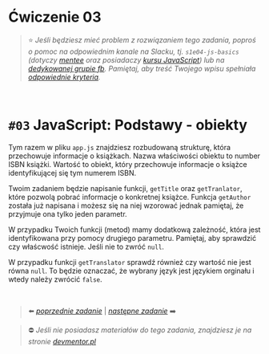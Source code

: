 # Ćwiczenie 03

> :star: *Jeśli będziesz mieć problem z rozwiązaniem tego zadania, poproś o pomoc na odpowiednim kanale na Slacku, tj. `s1e04-js-basics` (dotyczy [mentee](https://devmentor.pl/mentoring-javascript/) oraz posiadaczy [kursu JavaScript](https://devmentor.pl/p/javascript-for-beginners/)) lub na [dedykowanej grupie fb](https://www.facebook.com/groups/155234921740033). Pamiętaj, aby treść Twojego wpisu spełniała [odpowiednie kryteria](https://devmentor.pl/jak-prosic-o-pomoc/).*

&nbsp;

# `#03` JavaScript: Podstawy - obiekty

Tym razem w pliku `app.js` znajdziesz rozbudowaną strukturę, która przechowuje informacje o książkach. Nazwa właściwości obiektu to number ISBN książki. Wartość to obiekt, który przechowuje informacje o książce identyfikującej się tym numerem ISBN.

Twoim zadaniem będzie napisanie funkcji, `getTitle` oraz `getTranlator`, które pozwolą pobrać informacje o konkretnej książce. Funkcja `getAuthor` została już napisana i możesz się na niej wzorować jednak pamiętaj, że przyjmuje ona tylko jeden parametr.

W przypadku Twoich funkcji (metod) mamy dodatkową zależność, która jest identyfikowana przy pomocy drugiego parametru. Pamiętaj, aby sprawdzić czy właścwość istnieje. Jeśli nie to zwróć `null`.

W przypadku funkcji `getTranslator` sprawdź również czy wartość nie jest równa `null`. To będzie oznaczać, że wybrany język jest językiem orginału i wtedy należy zwrócić `false`.


&nbsp;

> :arrow_left: [*poprzednie zadanie*](./../02) | [*następne zadanie*](./../04) :arrow_right:

> :no_entry: *Jeśli nie posiadasz materiałów do tego zadania, znajdziesz je na stronie [devmentor.pl](https://devmentor.pl/p/js-basics/)*

